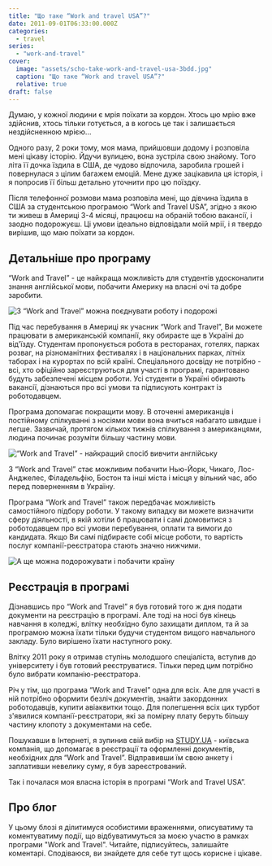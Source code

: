 ```yaml
---
title: "Що таке “Work and travel USA”?"
date: 2011-09-01T06:33:00.000Z
categories:
  - travel
series:
  - "work-and-travel"
cover:
  image: "assets/scho-take-work-and-travel-usa-3bdd.jpg"
  caption: "Що таке “Work and travel USA”?"
  relative: true
draft: false
---
```


Думаю, у кожної людини є мрія поїхати за кордон. Хтось цю мрію вже здійснив, хтось тільки готується, а в когось це так і залишається нездійсненною мрією...

Одного разу, 2 роки тому, моя мама, прийшовши додому і розповіла мені цікаву історію. Йдучи вулицею, вона зустріла свою знайому. Того літа її дочка їздила в США, де чудово відпочила, заробила грошей і повернулася з цілим багажем емоцій. Мене дуже зацікавила ця історія, і я попросив її більш детально уточнити про цю поїздку.

Після телефонної розмови мама розповіла мені, що дівчина їздила в США за студентською програмою “Work and Travel USA”, згідно з якою ти живеш в Америці 3-4 місяці, працюєш на обраній тобою вакансії, і заодно подорожуєш. Ці умови ідеально відповідали моїй мрії, і я твердо вирішив, що маю поїхати за кордон.

## Детальніше про програму

“Work and Travel” - це найкраща можливість для студентів удосконалити знання англійської мови, побачити Америку на власні очі та добре заробити.

![З “Work and Travel” можна поєднувати роботу і подорожі](assets/z-work-and-travel-mozhna-poiednuvati-robotu-i-podorozhi-f18e.jpg "З “Work and Travel” можна поєднувати роботу і подорожі")

Під час перебування в Америці як учасник “Work and Travel”, Ви можете працювати в американській компанії, яку обираєте ще в Україні до від'їзду. Студентам пропонується робота в ресторанах, готелях, парках розваг, на різноманітних фестивалях і в національних парках, літніх таборах і на курортах по всій країні. Спеціального досвіду не потрібно - всі, хто офіційно зареєструються для участі в програмі, гарантовано будуть забезпечені місцем роботи. Усі студенти в Україні обирають вакансії, дізнаються про всі умови та підписують контракт із роботодавцем.

Програма допомагає покращити мову. В оточенні американців і постійному спілкуванні з носіями мови вона вчиться набагато швидше і легше. Зазвичай, протягом кількох тижнів спілкування з американцями, людина починає розуміти більшу частину мови.

![“Work and Travel” - найкращий спосіб вивчити англійську](assets/work-and-travel-naikraschii-sposib-vivchiti-angliisku-aea0.jpg "“Work and Travel” - найкращий спосіб вивчити англійську")

З “Work and Travel” стає можливим побачити Нью-Йорк, Чикаго, Лос-Анджелес, Філадельфію, Бостон та інші міста і місця у вільний час, або перед поверненням в Україну.

Програма “Work and Travel” також передбачає можливість самостійного підбору роботи. У такому випадку ви можете визначити сферу діяльності, в якій хотіли б працювати і самі домовитися з роботодавцем про всі умови перебування, оплати та вимоги до кандидата. Якщо Ви самі підбираєте собі місце роботи, то вартість послуг компанії-реєстратора стають значно нижчими.

![А ще можна подорожувати і побачити країну](assets/a-sche-mozhna-podorozhuvati-i-pobachiti-krainu-8368.jpg "А ще можна подорожувати і побачити країну")

## Реєстрація в програмі

Дізнавшись про “Work and Travel” я був готовий того ж дня подати документи на реєстрацію в програмі. Але тоді на носі був кінець навчання в коледжі, влітку необхідно було захищати диплом, та й за програмою можна їхати тільки будучи студентом вищого навчального закладу. Було вирішено їхати наступного року.

Влітку 2011 року я отримав ступінь молодшого спеціаліста, вступив до університету і був готовий реєструватися. Тільки перед цим потрібно було вибрати компанію-реєстратора.

Річ у тім, що програма “Work and Travel” одна для всіх. Але для участі в ній потрібно оформити безліч документів, знайти закордонних роботодавців, купити авіаквитки тощо. Для полегшення всіх цих турбот з'явилися компанії-реєстратори, які за помірну плату беруть більшу частину клопоту з документами на себе.

Пошукавши в Інтернеті, я зупинив свій вибір на [STUDY.UA](https://study.ua) - київська компанія, що допомагає в реєстрації та оформленні документів, необхідних для “Work and Travel”. Відправивши їм свою анкету і заплативши невелику суму, я був зареєстрований.

Так і почалася моя власна історія в програмі “Work and Travel USA”.

## Про блог

У цьому блозі я ділитимуся особистими враженнями, описуватиму та коментуватиму події, що відбуватимуться за моєю участю в рамках програми "Work and Travel". Читайте, підписуйтесь, залишайте коментарі. Сподіваюся, ви знайдете для себе тут щось корисне і цікаве.
